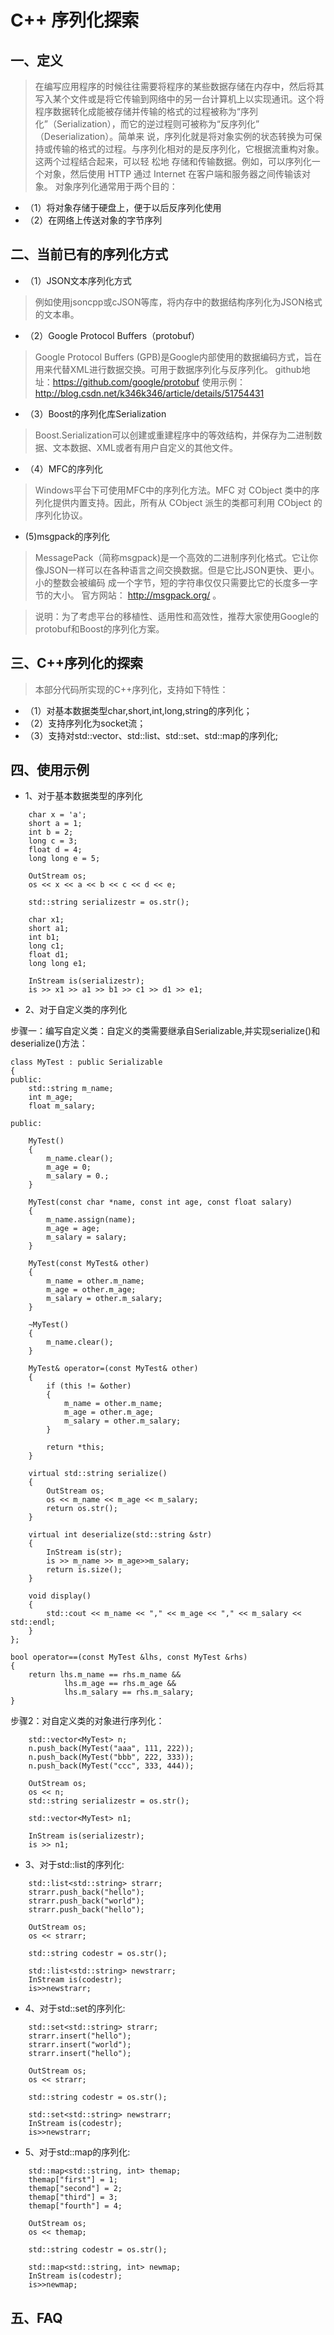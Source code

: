 
# C++ 序列化探索

## 一、定义
> 在编写应用程序的时候往往需要将程序的某些数据存储在内存中，然后将其写入某个文件或是将它传输到网络中的另一台计算机上以实现通讯。这个将 
程序数据转化成能被存储并传输的格式的过程被称为“序列化”（Serialization），而它的逆过程则可被称为“反序列化” （Deserialization）。简单来
说，序列化就是将对象实例的状态转换为可保持或传输的格式的过程。与序列化相对的是反序列化，它根据流重构对象。这两个过程结合起来，可以轻 松地
存储和传输数据。例如，可以序列化一个对象，然后使用 HTTP 通过 Internet 在客户端和服务器之间传输该对象。
    对象序列化通常用于两个目的：  
- （1）将对象存储于硬盘上，便于以后反序列化使用
- （2）在网络上传送对象的字节序列
     
## 二、当前已有的序列化方式
- （1）JSON文本序列化方式
> 例如使用jsoncpp或cJSON等库，将内存中的数据结构序列化为JSON格式的文本串。
  
- （2）Google Protocol Buffers（protobuf）
> Google Protocol Buffers (GPB)是Google内部使用的数据编码方式，旨在用来代替XML进行数据交换。可用于数据序列化与反序列化。
> github地址：https://github.com/google/protobuf
> 使用示例：http://blog.csdn.net/k346k346/article/details/51754431
   
- （3）Boost的序列化库Serialization
> Boost.Serialization可以创建或重建程序中的等效结构，并保存为二进制数据、文本数据、XML或者有用户自定义的其他文件。
   
- （4）MFC的序列化
> Windows平台下可使用MFC中的序列化方法。MFC 对 CObject 类中的序列化提供内置支持。因此，所有从 CObject 派生的类都可利用 CObject 的序列化协议。
  
- (5)msgpack的序列化
> MessagePack（简称msgpack)是一个高效的二进制序列化格式。它让你像JSON一样可以在各种语言之间交换数据。但是它比JSON更快、更小。小的整数会被编码
成一个字节，短的字符串仅仅只需要比它的长度多一字节的大小。
> 官方网站： http://msgpack.org/ 。
   
>说明：为了考虑平台的移植性、适用性和高效性，推荐大家使用Google的protobuf和Boost的序列化方案。
 
## 三、C++序列化的探索

> 本部分代码所实现的C++序列化，支持如下特性：
- （1）对基本数据类型char,short,int,long,string的序列化；
- （2）支持序列化为socket流；
- （3）支持对std::vector、std::list、std::set、std::map的序列化;

## 四、使用示例

- 1、对于基本数据类型的序列化

```
    char x = 'a';
    short a = 1;
    int b = 2;
    long c = 3;
    float d = 4;
    long long e = 5;

    OutStream os;
    os << x << a << b << c << d << e;

    std::string serializestr = os.str();

    char x1;
    short a1;
    int b1;
    long c1;
    float d1;
    long long e1;

    InStream is(serializestr);
    is >> x1 >> a1 >> b1 >> c1 >> d1 >> e1;
```

- 2、对于自定义类的序列化

步骤一：编写自定义类：自定义的类需要继承自Serializable,并实现serialize()和deserialize()方法：

```
class MyTest : public Serializable
{
public:
    std::string m_name;
    int m_age;
    float m_salary;

public:

    MyTest()
    {
        m_name.clear();
        m_age = 0;
        m_salary = 0.;
    }

    MyTest(const char *name, const int age, const float salary)
    {
        m_name.assign(name);
        m_age = age;
        m_salary = salary;
    }

    MyTest(const MyTest& other)
    {
        m_name = other.m_name;
        m_age = other.m_age;
        m_salary = other.m_salary;
    }

    ~MyTest()
    {
        m_name.clear();
    }

    MyTest& operator=(const MyTest& other)
    {
        if (this != &other)
        {
            m_name = other.m_name;
            m_age = other.m_age;
            m_salary = other.m_salary;
        }

        return *this;
    }

    virtual std::string serialize()
    {
        OutStream os;
        os << m_name << m_age << m_salary;
        return os.str();
    }

    virtual int deserialize(std::string &str)
    {
        InStream is(str);
        is >> m_name >> m_age>>m_salary;
        return is.size();
    }

    void display()
    {
        std::cout << m_name << "," << m_age << "," << m_salary << std::endl;
    }
};

bool operator==(const MyTest &lhs, const MyTest &rhs)
{
    return lhs.m_name == rhs.m_name &&
            lhs.m_age == rhs.m_age &&
            lhs.m_salary == rhs.m_salary;
}
```

步骤2：对自定义类的对象进行序列化：

```
    std::vector<MyTest> n;
    n.push_back(MyTest("aaa", 111, 222));
    n.push_back(MyTest("bbb", 222, 333));
    n.push_back(MyTest("ccc", 333, 444));

    OutStream os;
    os << n;
    std::string serializestr = os.str();

    std::vector<MyTest> n1;

    InStream is(serializestr);
    is >> n1;
```


- 3、对于std::list的序列化:

```
    std::list<std::string> strarr;
    strarr.push_back("hello");
    strarr.push_back("world");
    strarr.push_back("hello");

    OutStream os;
    os << strarr;

    std::string codestr = os.str();

    std::list<std::string> newstrarr;
    InStream is(codestr);
    is>>newstrarr;
```

- 4、对于std::set的序列化:

```
    std::set<std::string> strarr;
    strarr.insert("hello");
    strarr.insert("world");
    strarr.insert("hello");

    OutStream os;
    os << strarr;

    std::string codestr = os.str();

    std::set<std::string> newstrarr;
    InStream is(codestr);
    is>>newstrarr;
```

- 5、对于std::map的序列化:

```
    std::map<std::string, int> themap;
    themap["first"] = 1;
    themap["second"] = 2;
    themap["third"] = 3;
    themap["fourth"] = 4;

    OutStream os;
    os << themap;

    std::string codestr = os.str();

    std::map<std::string, int> newmap;
    InStream is(codestr);
    is>>newmap;
```

## 五、FAQ

